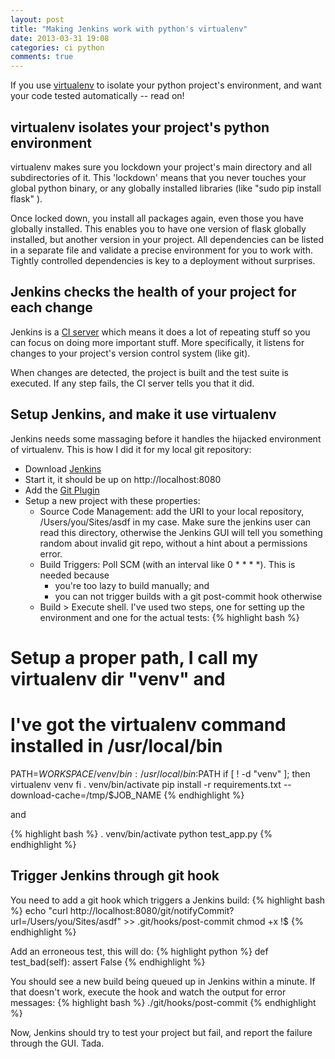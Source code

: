```yaml
---
layout: post
title: "Making Jenkins work with python's virtualenv"
date: 2013-03-31 19:08
categories: ci python
comments: true
---
```


If you use [virtualenv](http://www.virtualenv.org/en/latest/) to isolate your python project's environment, and want your code tested automatically -- read on!

## virtualenv isolates your project's python environment

virtualenv makes sure you lockdown your project's main directory and all subdirectories of it. This 'lockdown' means that you never touches your global python binary, or any globally installed libraries (like "sudo pip install flask" ).

Once locked down, you install all packages again, even those you have globally installed. This enables you to have one version of flask globally installed, but another version in your project. All dependencies can be listed in a separate file and validate a precise environment for you to work with. Tightly controlled dependencies is key to a deployment without surprises.

## Jenkins checks the health of your project for each change

Jenkins is a [CI server](https://en.wikipedia.org/wiki/Continuous_integration#Principles) which means it does a lot of repeating stuff so you can focus on doing more important stuff. More specifically, it listens for changes to your project's version control system (like git).

When changes are detected, the project is built and the test suite is executed. If any step fails, the CI server tells you that it did.

## Setup Jenkins, and make it use virtualenv

Jenkins needs some massaging before it handles the hijacked environment of virtualenv. This is how I did it for my local git repository:

 - Download [Jenkins](http://jenkins-ci.org/)
 - Start it, it should be up on http://localhost:8080
 - Add the [Git Plugin](https://wiki.jenkins-ci.org/display/JENKINS/Git+Plugin)
 - Setup a new project with these properties:
    - Source Code Management: add the URI to your local repository, /Users/you/Sites/asdf in my case. Make sure the jenkins user can read this directory, otherwise the Jenkins GUI will tell you something random about invalid git repo, without a hint about a permissions error.
    - Build Triggers: Poll SCM (with an interval like 0 * * * *). This is needed because
      - you're too lazy to build manually; and
      - you can not trigger builds with a git post-commit hook otherwise
    - Build > Execute shell. I've used two steps, one for setting up the environment and one for the actual tests:
{% highlight bash %}
# Setup a proper path, I call my virtualenv dir "venv" and
# I've got the virtualenv command installed in /usr/local/bin
PATH=$WORKSPACE/venv/bin:/usr/local/bin:$PATH
if [ ! -d "venv" ]; then
        virtualenv venv
fi
. venv/bin/activate
pip install -r requirements.txt --download-cache=/tmp/$JOB_NAME
{% endhighlight %}
        
and
        
{% highlight bash %}
. venv/bin/activate
python test_app.py
{% endhighlight %}

## Trigger Jenkins through git hook

You need to add a git hook which triggers a Jenkins build:
{% highlight bash %}
echo "curl http://localhost:8080/git/notifyCommit?url=/Users/you/Sites/asdf" >> .git/hooks/post-commit
chmod +x !$
{% endhighlight %}

Add an erroneous test, this will do:
{% highlight python %}
def test_bad(self):
    assert False
{% endhighlight %}

You should see a new build being queued up in Jenkins within a minute. If that doesn't work, execute the hook and watch the output for error messages:
{% highlight bash %}
./git/hooks/post-commit
{% endhighlight %}

Now, Jenkins should try to test your project but fail, and report the failure through the GUI. Tada.

